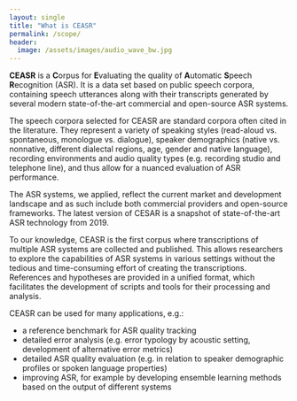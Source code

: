 ```yaml
---
layout: single
title: "What is CEASR"
permalink: /scope/
header:
  image: /assets/images/audio_wave_bw.jpg
---
```


**CEASR** is a **C**orpus for **E**valuating the quality of **A**utomatic **S**peech **R**ecognition (ASR). It is a data set based on
public speech corpora, containing speech utterances along with their transcripts generated by several modern state-of-the-art
commercial and open-source ASR systems.

The speech corpora selected for CEASR are standard corpora
often cited in the literature. They represent a variety
of speaking styles (read-aloud vs. spontaneous, monologue
vs. dialogue), speaker demographics (native vs. nonnative,
different dialectal regions, age, gender and native
language), recording environments and audio quality types
(e.g. recording studio and telephone line), and thus allow
for a nuanced evaluation of ASR performance.

The ASR systems, we applied, reflect the current market and development landscape
and as such include both commercial providers and
open-source frameworks. The latest version of CESAR is a snapshot of state-of-the-art ASR technology from 2019.

To our knowledge, CEASR is the
first corpus where transcriptions of multiple ASR systems
are collected and published. This allows researchers to explore
the capabilities of ASR systems in various settings
without the tedious and time-consuming effort of creating
the transcriptions. References and hypotheses are provided in a
unified format, which facilitates the development of scripts
and tools for their processing and analysis.

CEASR can be used for many applications, e.g.:
* a reference benchmark for ASR quality tracking
* detailed error analysis (e.g. error typology by acoustic setting, development of alternative error metrics)
* detailed ASR quality evaluation (e.g. in relation to speaker demographic profiles or spoken language properties)
* improving ASR, for example by developing ensemble learning methods based on the output of different systems

